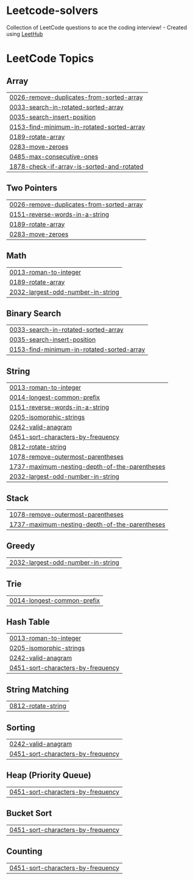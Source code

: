 # Leetcode-solvers
Collection of LeetCode questions to ace the coding interview! - Created using [LeetHub](https://github.com/QasimWani/LeetHub)

<!---LeetCode Topics Start-->
# LeetCode Topics
## Array
|  |
| ------- |
| [0026-remove-duplicates-from-sorted-array](https://github.com/anuni03/Leetcode-solvers/tree/master/0026-remove-duplicates-from-sorted-array) |
| [0033-search-in-rotated-sorted-array](https://github.com/anuni03/Leetcode-solvers/tree/master/0033-search-in-rotated-sorted-array) |
| [0035-search-insert-position](https://github.com/anuni03/Leetcode-solvers/tree/master/0035-search-insert-position) |
| [0153-find-minimum-in-rotated-sorted-array](https://github.com/anuni03/Leetcode-solvers/tree/master/0153-find-minimum-in-rotated-sorted-array) |
| [0189-rotate-array](https://github.com/anuni03/Leetcode-solvers/tree/master/0189-rotate-array) |
| [0283-move-zeroes](https://github.com/anuni03/Leetcode-solvers/tree/master/0283-move-zeroes) |
| [0485-max-consecutive-ones](https://github.com/anuni03/Leetcode-solvers/tree/master/0485-max-consecutive-ones) |
| [1878-check-if-array-is-sorted-and-rotated](https://github.com/anuni03/Leetcode-solvers/tree/master/1878-check-if-array-is-sorted-and-rotated) |
## Two Pointers
|  |
| ------- |
| [0026-remove-duplicates-from-sorted-array](https://github.com/anuni03/Leetcode-solvers/tree/master/0026-remove-duplicates-from-sorted-array) |
| [0151-reverse-words-in-a-string](https://github.com/anuni03/Leetcode-solvers/tree/master/0151-reverse-words-in-a-string) |
| [0189-rotate-array](https://github.com/anuni03/Leetcode-solvers/tree/master/0189-rotate-array) |
| [0283-move-zeroes](https://github.com/anuni03/Leetcode-solvers/tree/master/0283-move-zeroes) |
## Math
|  |
| ------- |
| [0013-roman-to-integer](https://github.com/anuni03/Leetcode-solvers/tree/master/0013-roman-to-integer) |
| [0189-rotate-array](https://github.com/anuni03/Leetcode-solvers/tree/master/0189-rotate-array) |
| [2032-largest-odd-number-in-string](https://github.com/anuni03/Leetcode-solvers/tree/master/2032-largest-odd-number-in-string) |
## Binary Search
|  |
| ------- |
| [0033-search-in-rotated-sorted-array](https://github.com/anuni03/Leetcode-solvers/tree/master/0033-search-in-rotated-sorted-array) |
| [0035-search-insert-position](https://github.com/anuni03/Leetcode-solvers/tree/master/0035-search-insert-position) |
| [0153-find-minimum-in-rotated-sorted-array](https://github.com/anuni03/Leetcode-solvers/tree/master/0153-find-minimum-in-rotated-sorted-array) |
## String
|  |
| ------- |
| [0013-roman-to-integer](https://github.com/anuni03/Leetcode-solvers/tree/master/0013-roman-to-integer) |
| [0014-longest-common-prefix](https://github.com/anuni03/Leetcode-solvers/tree/master/0014-longest-common-prefix) |
| [0151-reverse-words-in-a-string](https://github.com/anuni03/Leetcode-solvers/tree/master/0151-reverse-words-in-a-string) |
| [0205-isomorphic-strings](https://github.com/anuni03/Leetcode-solvers/tree/master/0205-isomorphic-strings) |
| [0242-valid-anagram](https://github.com/anuni03/Leetcode-solvers/tree/master/0242-valid-anagram) |
| [0451-sort-characters-by-frequency](https://github.com/anuni03/Leetcode-solvers/tree/master/0451-sort-characters-by-frequency) |
| [0812-rotate-string](https://github.com/anuni03/Leetcode-solvers/tree/master/0812-rotate-string) |
| [1078-remove-outermost-parentheses](https://github.com/anuni03/Leetcode-solvers/tree/master/1078-remove-outermost-parentheses) |
| [1737-maximum-nesting-depth-of-the-parentheses](https://github.com/anuni03/Leetcode-solvers/tree/master/1737-maximum-nesting-depth-of-the-parentheses) |
| [2032-largest-odd-number-in-string](https://github.com/anuni03/Leetcode-solvers/tree/master/2032-largest-odd-number-in-string) |
## Stack
|  |
| ------- |
| [1078-remove-outermost-parentheses](https://github.com/anuni03/Leetcode-solvers/tree/master/1078-remove-outermost-parentheses) |
| [1737-maximum-nesting-depth-of-the-parentheses](https://github.com/anuni03/Leetcode-solvers/tree/master/1737-maximum-nesting-depth-of-the-parentheses) |
## Greedy
|  |
| ------- |
| [2032-largest-odd-number-in-string](https://github.com/anuni03/Leetcode-solvers/tree/master/2032-largest-odd-number-in-string) |
## Trie
|  |
| ------- |
| [0014-longest-common-prefix](https://github.com/anuni03/Leetcode-solvers/tree/master/0014-longest-common-prefix) |
## Hash Table
|  |
| ------- |
| [0013-roman-to-integer](https://github.com/anuni03/Leetcode-solvers/tree/master/0013-roman-to-integer) |
| [0205-isomorphic-strings](https://github.com/anuni03/Leetcode-solvers/tree/master/0205-isomorphic-strings) |
| [0242-valid-anagram](https://github.com/anuni03/Leetcode-solvers/tree/master/0242-valid-anagram) |
| [0451-sort-characters-by-frequency](https://github.com/anuni03/Leetcode-solvers/tree/master/0451-sort-characters-by-frequency) |
## String Matching
|  |
| ------- |
| [0812-rotate-string](https://github.com/anuni03/Leetcode-solvers/tree/master/0812-rotate-string) |
## Sorting
|  |
| ------- |
| [0242-valid-anagram](https://github.com/anuni03/Leetcode-solvers/tree/master/0242-valid-anagram) |
| [0451-sort-characters-by-frequency](https://github.com/anuni03/Leetcode-solvers/tree/master/0451-sort-characters-by-frequency) |
## Heap (Priority Queue)
|  |
| ------- |
| [0451-sort-characters-by-frequency](https://github.com/anuni03/Leetcode-solvers/tree/master/0451-sort-characters-by-frequency) |
## Bucket Sort
|  |
| ------- |
| [0451-sort-characters-by-frequency](https://github.com/anuni03/Leetcode-solvers/tree/master/0451-sort-characters-by-frequency) |
## Counting
|  |
| ------- |
| [0451-sort-characters-by-frequency](https://github.com/anuni03/Leetcode-solvers/tree/master/0451-sort-characters-by-frequency) |
<!---LeetCode Topics End-->